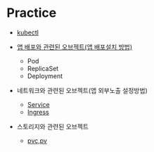 # Practice

- [kubectl](https://github.com/YunanJeong/container-orchestration/blob/main/kubernetes/practice/0_kubectl.md)

- [앱 배포와 관련된 오브젝트(앱 배포설치 방법)](https://github.com/YunanJeong/container-orchestration/blob/main/kubernetes/practice/1_k8s_obj_app.md)
  - Pod
  - ReplicaSet
  - Deployment

- 네트워크와 관련된 오브젝트(앱 외부노출 설정방법)
  - [Service](https://github.com/YunanJeong/container-orchestration/blob/main/kubernetes/practice/2_k8s_obj_network_service.md)
  - [Ingress](https://github.com/YunanJeong/container-orchestration/blob/main/kubernetes/practice/3_k8s_obj_network_ingress.md)

- 스토리지와 관련된 오브젝트
  - [pvc,pv](https://github.com/YunanJeong/container-orchestration/blob/main/kubernetes/practice/4_k8s_obj_storage.md)
